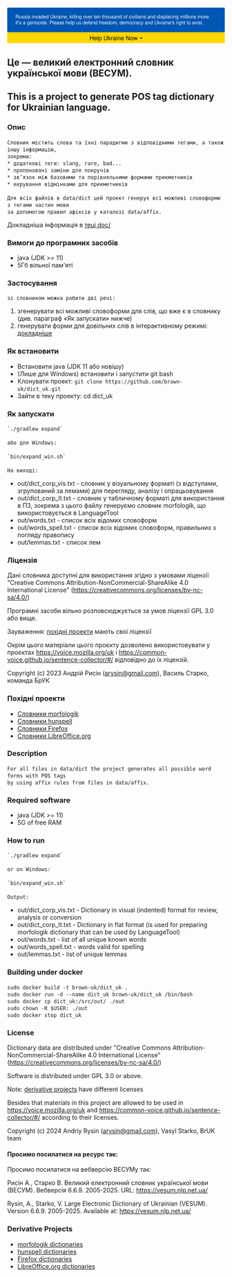 [![SWUbanner](https://raw.githubusercontent.com/vshymanskyy/StandWithUkraine/main/banner2-direct.svg)](https://vshymanskyy.github.io/StandWithUkraine)

## Це — великий електронний словник української мови (ВЕСУМ). ##

## This is a project to generate POS tag dictionary for Ukrainian language. ##



### Опис ###
    Словник містить слова та їхні парадигми з відповідними тегами, а також іншу інформацію,
    зокрема:
    * додаткові теги: slang, rare, bad...
    * пропоновані заміни для покручів
    * зв’язок між базовими та порівняльними формами прикметників
    * керування відмінками для прикметників

    Для всіх файлів в data/dict цей проект генерує всі можливі словоформи з тегами частин мови
    за допомогою правил афіксів у каталозі data/affix.


Докладніша інформація в [теці doc/](doc)


### Вимоги до програмних засобів ###
* java (JDK >= 11)
* 5Гб вільної пам'яті


### Застосування ###
    зі словником можна робити дві речі:
1. згенерувати всі можливі словоформи для слів, що вже є в словнику (див. параграф «Як запускати» нижче)
2. генерувати форми для довільних слів в інтерактивному режимі: [докладніше](doc/interactive_mode.md)


### Як встановити ###
* Встановити java (JDK 11 або новішу)
* (Лише для Windows) встановити і запустити git bash
* Клонувати проект: `git clone https://github.com/brown-uk/dict_uk.git`
* Зайти в теку проекту: cd dict_uk

### Як запускати ###

    `./gradlew expand`
    
    або для Windows:
    
    `bin/expand_win.sh`

    На виході:

* out/dict_corp_vis.txt - словник у візуальному форматі (з відступами, згрупований за лемами) для перегляду, аналізу і опрацьовування
* out/dict_corp_lt.txt - словник у табличному форматі для використання в ПЗ, зокрема з цього файлу генеруємо словник morfologik, що використовується в LanguageTool
* out/words.txt - список всіх відомих словоформ
* out/words_spell.txt - список всіх відомих словоформ, правильних з погляду правопису
* out/lemmas.txt - список лем

### Ліцензія ###

Дані словника доступні для використання згідно з умовами ліцензії "Creative Commons Attribution-NonCommercial-ShareAlike 4.0 International License" (https://creativecommons.org/licenses/by-nc-sa/4.0/)

Програмні засоби вільно розповсюджується за умов ліцензії GPL 3.0 або вище.

Зауваження: [похідні проекти](distr/) мають свої ліцензії

Окрім цього матеріали цього проєкту дозволено використовувати у проєктах https://voice.mozilla.org/uk і https://common-voice.github.io/sentence-collector/#/ відповідно до їх ліцензій.


Copyright (c) 2023 Андрій Рисін (arysin@gmail.com), Василь Старко, команда БрУК

### Похідні проекти ###

* [Словники morfologik](distr/morfologik-ukrainian/README.md)
* [Словники hunspell](distr/hunspell/README.md)
* [Словники Firefox](distr/mozilla/README.md)
* [Словники LibreOffice.org](distr/openoffice.org/README.md)


### Description ###
    For all files in data/dict the project generates all possible word forms with POS tags
    by using affix rules from files in data/affix.


### Required software ###
* java (JDK >= 11)
* 5G of free RAM


### How to run ###
    `./gradlew expand`

    or on Windows:

    `bin/expand_win.sh`

    Output:

* out/dict_corp_vis.txt - Dictionary in visual (indented) format for review, analysis or conversion
* out/dict_corp_lt.txt - Dictionary in flat format (is used for preparing morfologik dictionary that can be used by LanguageTool)
* out/words.txt - list of all unique known words
* out/words_spell.txt - words valid for spelling
* out/lemmas.txt - list of unique lemmas

### Building under docker ###

```
sudo docker build -t brown-uk/dict_uk .
sudo docker run -d --name dict_uk brown-uk/dict_uk /bin/bash
sudo docker cp dict_uk:/src/out/ ./out
sudo chown -R $USER: ./out
sudo docker stop dict_uk
```

### License ###

Dictionary data are distributed under "Creative Commons Attribution-NonCommercial-ShareAlike 4.0 International License" (https://creativecommons.org/licenses/by-nc-sa/4.0/)

Software is distributed under GPL 3.0 or above.

Note: [derivative projects](distr/) have different licenses

Besides that materials in this project are allowed to be used in https://voice.mozilla.org/uk and https://common-voice.github.io/sentence-collector/#/ according to their licenses.

Copyright (c) 2024 Andriy Rysin (arysin@gmail.com), Vasyl Starko, BrUK team

#### Просимо посилатися на ресурс так: ####

Просимо посилатися на вебверсію ВЕСУМу так:

Рисін А., Старко В. Великий електронний словник української мови (ВЕСУМ). Вебверсія 6.6.9. 2005-2025. URL: https://vesum.nlp.net.ua/

Rysin, A., Starko, V. Large Electronic Dictionary of Ukrainian (VESUM). Version 6.6.9. 2005-2025. Available at: https://vesum.nlp.net.ua/

### Derivative Projects ###

* [morfologik dictionaries](distr/morfologik-ukrainian/README.md)
* [hunspell dictionaries](distr/hunspell/README.md)
* [Firefox dictionaries](distr/mozilla/README.md)
* [LibreOffice.org dictionaries](distr/openoffice.org/README.md)
